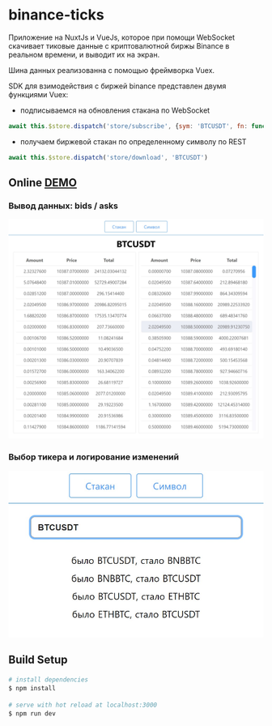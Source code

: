 # binance-ticks

Приложение на NuxtJs и VueJs, которое при помощи WebSocket скачивает тиковые данные с криптовалютной биржы Binance в реальном времени, и выводит их на экран.

Шина данных реализованна с помощью фреймворка Vuex. 

SDK для взимодействия с биржей binance представлен двумя функциями Vuex:

- подписываемся на обновления стакана по WebSocket
```javascript
await this.$store.dispatch('store/subscribe', {sym: 'BTCUSDT', fn: function(ticks){}})
```
- получаем биржевой стакан по определенному символу по REST
```javascript
await this.$store.dispatch('store/download', 'BTCUSDT')
```

## Online **[DEMO](https://binance-ticks.herokuapp.com)**

### Вывод данных: bids / asks

![example](example1.jpg)

### Выбор тикера и логирование изменений

![example](example2.jpg)

## Build Setup

```bash
# install dependencies
$ npm install

# serve with hot reload at localhost:3000
$ npm run dev
```